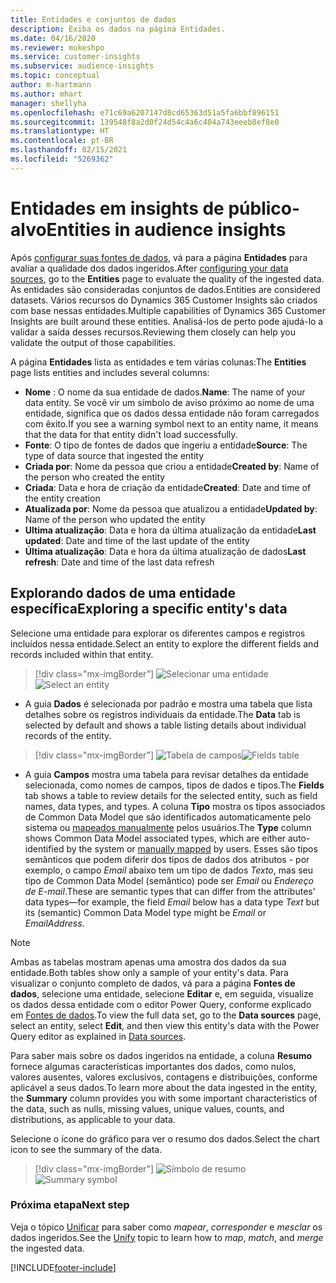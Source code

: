 ```yaml
---
title: Entidades e conjuntos de dados
description: Exiba os dados na página Entidades.
ms.date: 04/16/2020
ms.reviewer: mukeshpo
ms.service: customer-insights
ms.subservice: audience-insights
ms.topic: conceptual
author: m-hartmann
ms.author: mhart
manager: shellyha
ms.openlocfilehash: e71c69a6207147d8cd65363d51a5fa6bbf896151
ms.sourcegitcommit: 139548f8a2d0f24d54c4a6c404a743eeeb8ef8e0
ms.translationtype: HT
ms.contentlocale: pt-BR
ms.lasthandoff: 02/15/2021
ms.locfileid: "5269362"
---
```

# <a name="entities-in-audience-insights"></a><span data-ttu-id="a2157-103">Entidades em insights de público-alvo</span><span class="sxs-lookup"><span data-stu-id="a2157-103">Entities in audience insights</span></span>

<span data-ttu-id="a2157-104">Após [configurar suas fontes de dados](data-sources.md), vá para a página **Entidades** para avaliar a qualidade dos dados ingeridos.</span><span class="sxs-lookup"><span data-stu-id="a2157-104">After [configuring your data sources](data-sources.md), go to the **Entities** page to evaluate the quality of the ingested data.</span></span> <span data-ttu-id="a2157-105">As entidades são consideradas conjuntos de dados.</span><span class="sxs-lookup"><span data-stu-id="a2157-105">Entities are considered datasets.</span></span> <span data-ttu-id="a2157-106">Vários recursos do Dynamics 365 Customer Insights são criados com base nessas entidades.</span><span class="sxs-lookup"><span data-stu-id="a2157-106">Multiple capabilities of Dynamics 365 Customer Insights are built around these entities.</span></span> <span data-ttu-id="a2157-107">Analisá-los de perto pode ajudá-lo a validar a saída desses recursos.</span><span class="sxs-lookup"><span data-stu-id="a2157-107">Reviewing them closely can help you validate the output of those capabilities.</span></span>

<span data-ttu-id="a2157-108">A página **Entidades** lista as entidades e tem várias colunas:</span><span class="sxs-lookup"><span data-stu-id="a2157-108">The **Entities** page lists entities and includes several columns:</span></span>

- <span data-ttu-id="a2157-109">**Nome** : O nome da sua entidade de dados.</span><span class="sxs-lookup"><span data-stu-id="a2157-109">**Name**: The name of your data entity.</span></span> <span data-ttu-id="a2157-110">Se você vir um símbolo de aviso próximo ao nome de uma entidade, significa que os dados dessa entidade não foram carregados com êxito.</span><span class="sxs-lookup"><span data-stu-id="a2157-110">If you see a warning symbol next to an entity name, it means that the data for that entity didn't load successfully.</span></span>
- <span data-ttu-id="a2157-111">**Fonte**: O tipo de fontes de dados que ingeriu a entidade</span><span class="sxs-lookup"><span data-stu-id="a2157-111">**Source**: The type of data source that ingested the entity</span></span>
- <span data-ttu-id="a2157-112">**Criada por**: Nome da pessoa que criou a entidade</span><span class="sxs-lookup"><span data-stu-id="a2157-112">**Created by**: Name of the person who created the entity</span></span>
- <span data-ttu-id="a2157-113">**Criada**: Data e hora de criação da entidade</span><span class="sxs-lookup"><span data-stu-id="a2157-113">**Created**: Date and time of the entity creation</span></span>
- <span data-ttu-id="a2157-114">**Atualizada por**: Nome da pessoa que atualizou a entidade</span><span class="sxs-lookup"><span data-stu-id="a2157-114">**Updated by**: Name of the person who updated the entity</span></span>
- <span data-ttu-id="a2157-115">**Ultima atualização**: Data e hora da última atualização da entidade</span><span class="sxs-lookup"><span data-stu-id="a2157-115">**Last updated**: Date and time of the last update of the entity</span></span>
- <span data-ttu-id="a2157-116">**Última atualização**: Data e hora da última atualização de dados</span><span class="sxs-lookup"><span data-stu-id="a2157-116">**Last refresh**: Date and time of the last data refresh</span></span>

## <a name="exploring-a-specific-entitys-data"></a><span data-ttu-id="a2157-117">Explorando dados de uma entidade específica</span><span class="sxs-lookup"><span data-stu-id="a2157-117">Exploring a specific entity's data</span></span>

<span data-ttu-id="a2157-118">Selecione uma entidade para explorar os diferentes campos e registros incluídos nessa entidade.</span><span class="sxs-lookup"><span data-stu-id="a2157-118">Select an entity to explore the different fields and records included within that entity.</span></span>

> [!div class="mx-imgBorder"]
> <span data-ttu-id="a2157-119">![Selecionar uma entidade](media/data-manager-entities-data.png "Selecionar uma entidade")</span><span class="sxs-lookup"><span data-stu-id="a2157-119">![Select an entity](media/data-manager-entities-data.png "Select an entity")</span></span>

- <span data-ttu-id="a2157-120">A guia **Dados** é selecionada por padrão e mostra uma tabela que lista detalhes sobre os registros individuais da entidade.</span><span class="sxs-lookup"><span data-stu-id="a2157-120">The **Data** tab is selected by default and shows a table listing details about individual records of the entity.</span></span>

> [!div class="mx-imgBorder"]
> <span data-ttu-id="a2157-121">![Tabela de campos](media/data-manager-entities-fields.PNG "Tabela de campos")</span><span class="sxs-lookup"><span data-stu-id="a2157-121">![Fields table](media/data-manager-entities-fields.PNG "Fields table")</span></span>

- <span data-ttu-id="a2157-122">A guia **Campos** mostra uma tabela para revisar detalhes da entidade selecionada, como nomes de campos, tipos de dados e tipos.</span><span class="sxs-lookup"><span data-stu-id="a2157-122">The **Fields** tab shows a table to review details for the selected entity, such as field names, data types, and types.</span></span> <span data-ttu-id="a2157-123">A coluna **Tipo** mostra os tipos associados de Common Data Model que são identificados automaticamente pelo sistema ou [mapeados manualmente](map-entities.md) pelos usuários.</span><span class="sxs-lookup"><span data-stu-id="a2157-123">The **Type** column shows Common Data Model associated types, which are either auto-identified by the system or [manually mapped](map-entities.md) by users.</span></span> <span data-ttu-id="a2157-124">Esses são tipos semânticos que podem diferir dos tipos de dados dos atributos - por exemplo, o campo *Email* abaixo tem um tipo de dados *Texto*, mas seu tipo de Common Data Model (semântico) pode ser *Email* ou *Endereço de E-mail*.</span><span class="sxs-lookup"><span data-stu-id="a2157-124">These are semantic types that can differ from the attributes' data types—for example, the field *Email* below has a data type *Text* but its (semantic) Common Data Model type might be *Email* or *EmailAddress*.</span></span>

> [!NOTE]
> <span data-ttu-id="a2157-125">Ambas as tabelas mostram apenas uma amostra dos dados da sua entidade.</span><span class="sxs-lookup"><span data-stu-id="a2157-125">Both tables show only a sample of your entity's data.</span></span> <span data-ttu-id="a2157-126">Para visualizar o conjunto completo de dados, vá para a página **Fontes de dados**, selecione uma entidade, selecione **Editar** e, em seguida, visualize os dados dessa entidade com o editor Power Query, conforme explicado em [Fontes de dados](data-sources.md).</span><span class="sxs-lookup"><span data-stu-id="a2157-126">To view the full data set, go to the **Data sources** page, select an entity, select **Edit**, and then view this entity's data with the Power Query editor as explained in [Data sources](data-sources.md).</span></span>

<span data-ttu-id="a2157-127">Para saber mais sobre os dados ingeridos na entidade, a coluna **Resumo** fornece algumas características importantes dos dados, como nulos, valores ausentes, valores exclusivos, contagens e distribuições, conforme aplicável a seus dados.</span><span class="sxs-lookup"><span data-stu-id="a2157-127">To learn more about the data ingested in the entity, the **Summary** column provides you with some important characteristics of the data, such as nulls, missing values, unique values, counts, and distributions, as applicable to your data.</span></span>

<span data-ttu-id="a2157-128">Selecione o ícone do gráfico para ver o resumo dos dados.</span><span class="sxs-lookup"><span data-stu-id="a2157-128">Select the chart icon to see the summary of the data.</span></span>

> [!div class="mx-imgBorder"]
> <span data-ttu-id="a2157-129">![Símbolo de resumo](media/data-manager-entities-summary.png "Tabela de resumo de dados")</span><span class="sxs-lookup"><span data-stu-id="a2157-129">![Summary symbol](media/data-manager-entities-summary.png "Data summary table")</span></span>

### <a name="next-step"></a><span data-ttu-id="a2157-130">Próxima etapa</span><span class="sxs-lookup"><span data-stu-id="a2157-130">Next step</span></span>

<span data-ttu-id="a2157-131">Veja o tópico [Unificar](data-unification.md) para saber como *mapear*, *corresponder* e *mesclar* os dados ingeridos.</span><span class="sxs-lookup"><span data-stu-id="a2157-131">See the [Unify](data-unification.md) topic to learn how to *map*, *match*, and *merge* the ingested data.</span></span>


[!INCLUDE[footer-include](../includes/footer-banner.md)]
